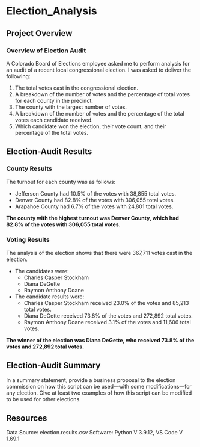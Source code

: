 # Election_Analysis

## Project Overview
### Overview of Election Audit
A Colorado Board of Elections employee asked me to perform analysis for an audit of a recent local congressional election. I was asked to deliver the following:
1. The total votes cast in the congressional election.
2. A breakdown of the number of votes and the percentage of total votes for each county in the precinct.
3. The county with the largest number of votes.
4. A breakdown of the number of votes and the percentage of the total votes each candidate received.
5. Which candidate won the election, their vote count, and their percentage of the total votes.

## Election-Audit Results
### County Results
The turnout for each county was as follows: 
- Jefferson County had 10.5% of the votes with 38,855 total votes. 
- Denver County had 82.8% of the votes with 306,055 total votes. 
- Arapahoe County had 6.7% of the votes with 24,801 total votes. 

**The county with the highest turnout was Denver County, which had 82.8% of the votes with 306,055 total votes.** 

### Voting Results
The analysis of the election shows that there were 367,711 votes cast in the election.
- The candidates were:
    - Charles Casper Stockham
    - Diana DeGette
    - Raymon Anthony Doane
- The candidate results were:
    - Charles Casper Stockham received 23.0% of the votes and 85,213 total votes.
    - Diana DeGette received 73.8% of the votes and 272,892 total votes.
    - Raymon Anthony Doane received 3.1% of the votes and 11,606 total votes.

**The winner of the election was Diana DeGette, who received 73.8% of the votes and 272,892 total votes.**

## Election-Audit Summary

In a summary statement, provide a business proposal to the election commission on how this script can be used—with some modifications—for any election. Give at least two examples of how this script can be modified to be used for other elections.

## Resources
Data Source: election.results.csv
Software: Python V 3.9.12, VS Code V 1.69.1
